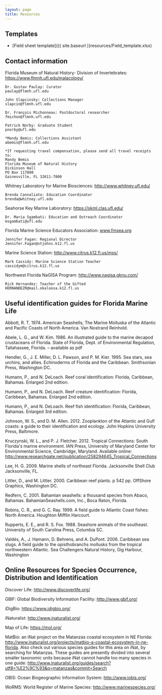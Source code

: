 ```yaml
---
layout: page
title: Resources
---
```


## Templates

- [Field sheet template]({{ site.baseurl }}resources/Field_template.xlsx)


## Contact information


Florida Museum of Natural History- Division of Invertebrates: https://www.flmnh.ufl.edu/malacology/

	Dr. Gustav Paulay: Curator
	paulay@flmnh.ufl.edu

	John Slapcinsky: Collections Manager
	slapcin@flmnh.ufl.edu

	Dr. François Michonneau: Postdoctoral researcher
	fmichon@flmnh.ufl.edu

	Patrick Norby: Graduate Student
	pnorby@ufl.edu

	*Mandy Bemis: Collections Assistant
	abemis@flmnh.ufl.edu

	*If requesting travel compensation, please send all travel receipts to:
	Mandy Bemis
	Florida Museum of Natural History
	Dickinson Hall
	PO Box 117800
	Gainesville, FL 32611-7800


Whitney Laboratory for Marine Biosciences: http://www.whitney.ufl.edu/

	Brenda Cannaliato: Education Coordinator
	brenda@whitney.ufl.edu


Seahorse Key Marine Laboratory: https://skml.clas.ufl.edu/

	Dr. Maria Sgambati: Education and Outreach Coordinator
	msgambati@ufl.edu


Florida Marine Science Educators Association: www.fmsea.org

	Jennifer Fagan: Regional Director
	Jennifer.Fagan@stjohns.k12.fl.us


Marine Science Station: http://www.citrus.k12.fl.us/mss/

	Mark Cassidy: Marine Science Station Teacher
	cassidym@citrus.k12.fl.us

Northwest Florida NaGISA Program: http://www.nagisa.gknu.com/

	Rick Hernandez: Teacher of the Gifted
	HERNANDEZR@mail.okaloosa.k12.fl.us


## Useful identification guides for Florida Marine Life

Abbott, R. T. 1974. American Seashells; The Marine Molluska of the Atlantic and Pacific Coasts of North America. Van Nostrand Reinhold.

Abele, L. G., and W. Kim. 1986. An illustrated guide to the marine decapod crustaceans of Florida. State of Florida, Dept. of Environmental Regulation, Tallahassee, Florida. – available as pdf

Hendler, G., J. E. Miller, D. L. Pawson, and P. M. Kier. 1995. Sea stars, sea urchins, and allies.  Echinoderms of Florida and the Caribbean. Smithsonian Press, Washington DC.

Humann, P., and N. DeLoach. Reef coral identification: Florida, Caribbean, Bahamas. Enlarged 2nd edition.

Humann, P., and N. DeLoach. Reef creature identification: Florida, Caribbean, Bahamas. Enlarged 2nd edition.

Humann, P., and N. DeLoach. Reef fish identification: Florida, Caribbean, Bahamas. Enlarged 3rd edition.

Johnson, W. S., and D. M. Allen. 2012. Zooplankton of the Atlantic and Gulf coasts: a guide to their identification and ecology. John Hopkins University Press, Baltimore.

Kruczynski, W. L., and P. J. Fletcher. 2012. Tropical Connections: South Florida's marine environment. IAN Press, University of Maryland Center for Environmental Science, Cambridge, Maryland.  Available online: http://www.researchgate.net/publication/258294645_Tropical_Connections

Lee, H. G. 2009. Marine shells of northeast Florida. Jacksonville Shell Club Jacksonville, FL.

Littler, D., and M. Littler. 2000. Caribbean reef plants. p 542 pp. OffShore Graphics, Washington DC.

Redfern, C. 2001. Bahamian seashells: a thousand species from Abaco, Bahamas. BahamianSeashells.com, Inc., Boca Raton, Florida.

Robins, C. R., and G. C. Ray. 1999. A field guide to Atlantic Coast fishes: North America.  Houghton Mifflin Harcourt.

Rupperts, E. E., and R. S. Fox. 1988. Seashore animals of the southeast. University of South Carolina Press, Columbia SC.

Valdés, A., J. Hamann, D. Behrens, and A. DuPont. 2006. Caribbean sea slugs. A field guide to the opisthobranchs mollusks from the tropical northwestern Atlantic. Sea Challengers Natural History, Gig Harbour, Washington


## Online Resources for Species Occurrence, Distribution and Identification

Discover Life: http://www.discoverlife.org/

GBIF: Global Biodiversity Information Facility: http://www.gbif.org/

iDigBio: https://www.idigbio.org/

iNaturalist: http://www.inaturalist.org/

Map of Life: https://mol.org/

MatBio: an iNat project on the Matanzas coastal ecosystem in NE Florida: http://www.inaturalist.org/projects/matbio-a-coastal-ecosystem-in-ne-florida.  Also check out various species guides for this area on iNat, by searching for Matanzas.  These guides are presently divided into several smaller taxonomic units because iNat cannot handle too many species in one guide: http://www.inaturalist.org/guides/search?utf8=%E2%9C%93&q=matanzas&commit=Search

OBIS: Ocean Biogeographic Information System: http://www.iobis.org/

WoRMS: World Register of Marine Species: http://www.marinespecies.org/
